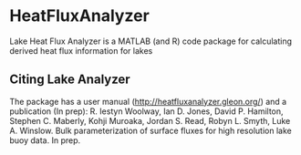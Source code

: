 HeatFluxAnalyzer
================

Lake Heat Flux Analyzer is a MATLAB (and R) code package for calculating derived heat flux information for lakes

Citing Lake Analyzer
-------
The package has a user manual (http://heatfluxanalyzer.gleon.org/) and a publication (In prep): R. Iestyn Woolway, Ian D. Jones, David P. Hamilton, Stephen C. Maberly, Kohji Muroaka, Jordan S. Read, Robyn L. Smyth, Luke A. Winslow. Bulk parameterization of surface fluxes for high resolution lake buoy data. In prep.
